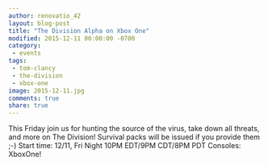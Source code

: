 ```yaml
---
author: renovatio_42
layout: blog-post
title: "The Division Alpha on Xbox One"
modified: 2015-12-11 00:00:00 -0700
category:
 - events
tags:
 - tom-clancy
 - the-division
 - xbox-one
image: 2015-12-11.jpg
comments: true
share: true
---
```


This Friday join us for hunting the source of the virus, take down all threats, and more on The Division! Survival packs will be issued if you provide them ;-)
Start time:
12/11, Fri Night 10PM EDT/9PM CDT/8PM PDT
Consoles: XboxOne!